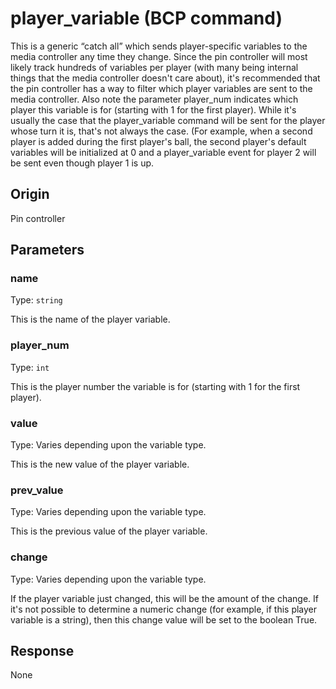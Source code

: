 
# player_variable (BCP command)

This is a generic “catch all” which sends player-specific variables to the media controller any time they change. Since the pin controller will most likely track hundreds of variables per player (with many being internal things that the media controller doesn't care about), it's recommended that the pin controller has a way to filter which player variables are sent to the media controller. Also note the parameter player_num indicates which player this variable is for (starting with 1 for the first player). While it's usually the case that the player_variable command will be sent for the player whose turn it is, that's not always the case. (For example, when a second player is added during the first player's ball, the second player's default variables will be initialized at 0 and a player_variable event for player 2 will be sent even though player 1 is up.

## Origin
Pin controller

## Parameters
### name
Type: `string`

This is the name of the player variable.

### player_num
Type: `int`

This is the player number the variable is for (starting with 1 for the first player).

### value
Type: Varies depending upon the variable type.

This is the new value of the player variable.

### prev_value
Type: Varies depending upon the variable type.

This is the previous value of the player variable.

### change
Type: Varies depending upon the variable type.

If the player variable just changed, this will be the amount of the change. If it's not possible to determine a numeric change (for example, if this player variable is a string), then this change value will be set to the boolean True.

## Response
None
